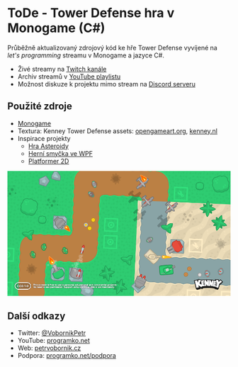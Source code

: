 ﻿# ToDe - Tower Defense hra v Monogame (C#)

Průběžně aktualizovaný zdrojový kód ke hře Tower Defense vyvíjené na _let's programming_ streamu v Monogame a jazyce C#.
* Živé streamy na [Twitch kanále](https://www.twitch.tv/petrvobornik)
* Archiv streamů v [YouTube playlistu](https://www.youtube.com/playlist?list=PLxTqV9i8bnb_BN9k_-W_CjXfumNzqiPEe)
* Možnost diskuze k projektu mimo stream na [Discord serveru](https://discord.gg/K8HjjeQs)

## Použité zdroje
* [Monogame](https://www.monogame.net)
* Textura: Kenney Tower Defense assets: [opengameart.org](https://opengameart.org/content/tower-defense-300-tilessprites), [kenney.nl](https://www.kenney.nl/assets/tower-defense-top-down)
* Inspirace projekty
    * [Hra Asteroidy](https://github.com/PetrVobornik/prednasky/tree/master/Xamarin.Forms/09-Hra)
    * [Herní smyčka ve WPF](https://www.youtube.com/playlist?list=PLxTqV9i8bnb_jTFqFLAE2cnB6ec6u6N5T)
    * [Platformer 2D](https://github.com/MonoGame/MonoGame.Samples/tree/develop/Platformer2D/)

<p align="center">
<img src="https://github.com/PetrVobornik/ToDe/raw/master/Soubory/texture-sample.png" alt="Ukázka použité textury" />
</p>


## Další odkazy
* Twitter: [@VobornikPetr](https://twitter.com/VobornikPetr)
* YouTube: [programko.net](http://programko.net)
* Web: [petrvobornik.cz](https://www.petrvobornik.cz)
* Podpora: [programko.net/podpora](https://programko.net/podpora)